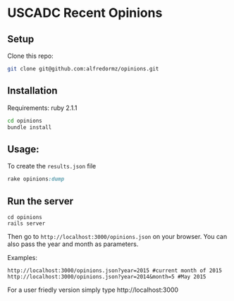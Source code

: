 # USCADC Recent Opinions

## Setup

Clone this repo:

```bash
git clone git@github.com:alfredormz/opinions.git
```

## Installation

Requirements: ruby 2.1.1

```bash
cd opinions
bundle install
```

## Usage:

To create the `results.json` file 

```ruby
rake opinions:dump
```

## Run the server

```
cd opinions
rails server
```

Then go to `http://localhost:3000/opinions.json` on your browser. You can also pass the year and month as parameters.

Examples:

```
http://localhost:3000/opinions.json?year=2015 #current month of 2015
http://localhost:3000/opinions.json?year=2014&month=5 #May 2015

```

For a user friedly version simply type http://localhost:3000
